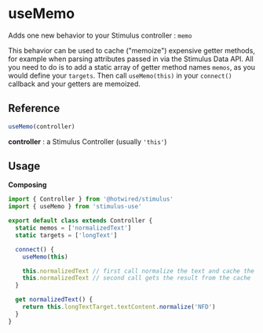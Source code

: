 # useMemo

Adds one new behavior to your Stimulus controller : `memo`

This behavior can be used to cache ("memoize") expensive getter methods, for example when parsing attributes passed in via the Stimulus Data API. All you need to do is to add a static array of getter method names `memos`, as you would define your `targets`. Then call `useMemo(this)` in your `connect()` callback and your getters are memoized.

## Reference

```javascript
useMemo(controller)
```

**controller** : a Stimulus Controller (usually `'this'`)

## Usage

**Composing**

```js
import { Controller } from '@hotwired/stimulus'
import { useMemo } from 'stimulus-use'

export default class extends Controller {
  static memos = ['normalizedText']
  static targets = ['longText']

  connect() {
    useMemo(this)

    this.normalizedText // first call normalize the text and cache the result
    this.normalizedText // second call gets the result from the cache
  }

  get normalizedText() {
    return this.longTextTarget.textContent.normalize('NFD')
  }
}
```
